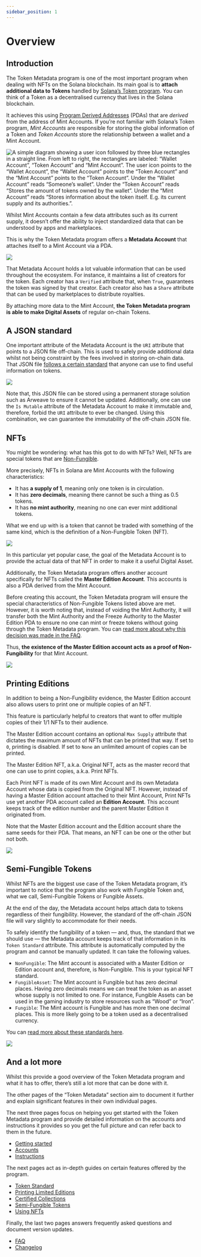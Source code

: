 ```yaml
---
sidebar_position: 1
---
```


# Overview

## Introduction

The Token Metadata program is one of the most important program when dealing with NFTs on the Solana blockchain. Its main goal is to **attach additional data to Tokens** handled by [Solana’s Token program](https://spl.solana.com/token). You can think of a Token as a decentralised currency that lives in the Solana blockchain.

It achieves this using [Program Derived Addresses](https://docs.solana.com/developing/programming-model/calling-between-programs#program-derived-addresses) (PDAs) that are _derived_ from the address of Mint Accounts. If you’re not familiar with Solana’s Token program, _Mint Accounts_ are responsible for storing the global information of a Token and _Token Accounts_ store the relationship between a wallet and a Mint Account.

![A simple diagram showing a user icon followed by three blue rectangles in a straight line. From left to right, the rectangles are labeled: “Wallet Account”, “Token Account” and “Mint Account”. The user icon points to the “Wallet Account”, the “Wallet Account” points to the “Token Account” and the “Mint Account” points to the “Token Account”. Under the “Wallet Account” reads “Someone’s wallet”. Under the “Token Account” reads “Stores the amount of tokens owned by the wallet”. Under the “Mint Account” reads “Stores information about the token itself. E.g. its current supply and its authorities.”.](./assets/Token-Metadata-Overview-1.png)

Whilst Mint Accounts contain a few data attributes such as its current supply, it doesn’t offer the ability to inject standardized data that can be understood by apps and marketplaces.

This is why the Token Metadata program offers a **Metadata Account** that attaches itself to a Mint Account via a PDA.

![](./assets/Token-Metadata-Overview-2.png)

That Metadata Account holds a lot valuable information that can be used throughout the ecosystem. For instance, it maintains a list of creators for the token. Each creator has a `Verified` attribute that, when `True`, guarantees the token was signed by that creator. Each creator also has a `Share` attribute that can be used by marketplaces to distribute royalties.

By attaching more data to the Mint Account, **the Token Metadata program is able to make Digital Assets** of regular on-chain Tokens.

## A JSON standard

One important attribute of the Metadata Account is the `URI` attribute that points to a JSON file off-chain. This is used to safely provide additional data whilst not being constraint by the fees involved in storing on-chain data. That JSON file [follows a certain standard](/programs/token-metadata/token-standard) that anyone can use to find useful information on tokens.

![](./assets/Token-Metadata-Overview-3.png)

Note that, this JSON file can be stored using a permanent storage solution such as Arweave to ensure it cannot be updated. Additionally, one can use the `Is Mutable` attribute of the Metadata Account to make it immutable and, therefore, forbid the `URI` attribute to ever be changed. Using this combination, we can guarantee the immutability of the off-chain JSON file.

## NFTs

You might be wondering: what has this got to do with NFTs? Well, NFTs are special tokens that are [Non-Fungible](TODO).

More precisely, NFTs in Solana are Mint Accounts with the following characteristics:

- It has **a supply of 1**, meaning only one token is in circulation.
- It has **zero decimals**, meaning there cannot be such a thing as 0.5 tokens.
- It has **no mint authority**, meaning no one can ever mint additional tokens.

What we end up with is a token that cannot be traded with something of the same kind, which is the definition of a Non-Fungible Token (NFT).

![](./assets/Token-Metadata-Overview-4.png)

In this particular yet popular case, the goal of the Metadata Account is to provide the actual data of that NFT in order to make it a useful Digital Asset.

Additionally, the Token Metadata program offers another account specifically for NFTs called the **Master Edition Account**. This accounts is also a PDA derived from the Mint Account.

Before creating this account, the Token Metadata program will ensure the special characteristics of Non-Fungible Tokens listed above are met. However, it is worth noting that, instead of voiding the Mint Authority, it will transfer both the Mint Authority and the Freeze Authority to the Master Edition PDA to ensure no one can mint or freeze tokens without going through the Token Metadata program. You can [read more about why this decision was made in the FAQ](/programs/token-metadata/faq#TODO).

Thus, **the existence of the Master Edition account acts as a proof of Non-Fungibility** for that Mint Account.

![](./assets/Token-Metadata-Overview-5.png)

## Printing Editions

In addition to being a Non-Fungibility evidence, the Master Edition account also allows users to print one or multiple copies of an NFT.

This feature is particularly helpful to creators that want to offer multiple copies of their 1/1 NFTs to their audience.

The Master Edition account contains an optional `Max Supply` attribute that dictates the maximum amount of NFTs that can be printed that way. If set to `0`, printing is disabled. If set to `None` an unlimited amount of copies can be printed.

The Master Edition NFT, a.k.a. Original NFT, acts as the master record that one can use to print copies, a.k.a. Print NFTs.

Each Print NFT is made of its own Mint Account and its own Metadata Account whose data is copied from the Original NFT. However, instead of having a Master Edition account attached to their Mint Account, Print NFTs use yet another PDA account called an **Edition Account**. This account keeps track of the edition number and the parent Master Edition it originated from.

Note that the Master Edition account and the Edition account share the same seeds for their PDA. That means, an NFT can be one or the other but not both.

![](./assets/Token-Metadata-Overview-6.png)

## Semi-Fungible Tokens

Whilst NFTs are the biggest use case of the Token Metadata program, it’s important to notice that the program also work with Fungible Token and, what we call, Semi-Fungible Tokens or Fungible Assets.

At the end of the day, the Metadata account helps attach data to tokens regardless of their fungibility. However, the standard of the off-chain JSON file will vary slightly to accommodate for their needs.

To safely identify the fungibility of a token — and, thus, the standard that we should use — the Metadata account keeps track of that information in its `Token Standard` attribute. This attribute is automatically computed by the program and cannot be manually updated. It can take the following values.

- `NonFungible`: The Mint account is associated with a Master Edition or Edition account and, therefore, is Non-Fungible. This is your typical NFT standard.
- `FungibleAsset`: The Mint account is Fungible but has zero decimal places. Having zero decimals means we can treat the token as an asset whose supply is not limited to one. For instance, Fungible Assets can be used in the gaming industry to store resources such as “Wood” or “Iron”.
- `Fungible`: The Mint account is Fungible and has more then one decimal places. This is more likely going to be a token used as a decentralised currency.

You can [read more about these standards here](/programs/token-metadata/token-standard).

![](./assets/Token-Metadata-Overview-7.png)

## And a lot more

Whilst this provide a good overview of the Token Metadata program and what it has to offer, there’s still a lot more that can be done with it.

The other pages of the “Token Metadata” section aim to document it further and explain significant features in their own individual pages.

The next three pages focus on helping you get started with the Token Metadata program and provide detailed information on the accounts and instructions it provides so you get the full picture and can refer back to them in the future.

- [Getting started](/programs/token-metadata/getting-started)
- [Accounts](/programs/token-metadata/accounts)
- [Instructions](/programs/token-metadata/instructions)

The next pages act as in-depth guides on certain features offered by the program.

- [Token Standard](/programs/token-metadata/token-standard)
- [Printing Limited Editions](/programs/token-metadata/printing-editions)
- [Certified Collections](/programs/token-metadata/certified-collections)
- [Semi-Fungible Tokens](/programs/token-metadata/semi-fungible)
- [Using NFTs](/programs/token-metadata/using-nfts)

Finally, the last two pages answers frequently asked questions and document version updates.

- [FAQ](/programs/token-metadata/faq)
- [Changelog](/programs/token-metadata/changelog)
